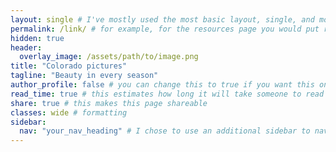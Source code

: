 ```yaml
---
layout: single # I've mostly used the most basic layout, single, and modified it from there but feel free to pick a different one and play around!
permalink: /link/ # for example, for the resources page you would put resources
hidden: true
header:
  overlay_image: /assets/path/to/image.png
title: "Colorado pictures"
tagline: "Beauty in every season"   
author_profile: false # you can change this to true if you want this on the side again!
read_time: true # this estimates how long it will take someone to read this page
share: true # this makes this page shareable
classes: wide # formatting
sidebar:
  nav: "your_nav_heading" # I chose to use an additional sidebar to navigate different parts of this page instead of the author profile. If you use this you will have to add a new section to your navigation.yml file, or you can comment this section out.
---
```

